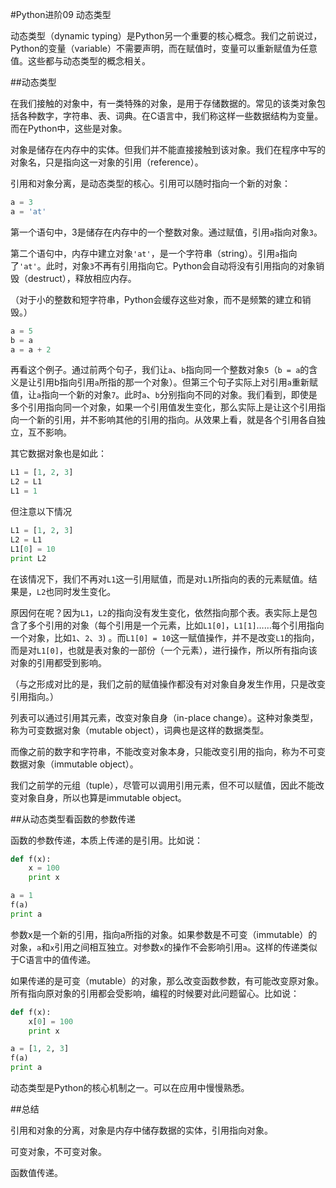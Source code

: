#Python进阶09 动态类型

动态类型（dynamic typing）是Python另一个重要的核心概念。我们之前说过，Python的变量（variable）不需要声明，而在赋值时，变量可以重新赋值为任意值。这些都与动态类型的概念相关。

##动态类型

在我们接触的对象中，有一类特殊的对象，是用于存储数据的。常见的该类对象包括各种数字，字符串、表、词典。在C语言中，我们称这样一些数据结构为变量。而在Python中，这些是对象。

对象是储存在内存中的实体。但我们并不能直接接触到该对象。我们在程序中写的对象名，只是指向这一对象的引用（reference）。

引用和对象分离，是动态类型的核心。引用可以随时指向一个新的对象：

```python
a = 3
a = 'at'
```

第一个语句中，3是储存在内存中的一个整数对象。通过赋值，引用`a`指向对象`3`。

第二个语句中，内存中建立对象`'at'`，是一个字符串（string）。引用`a`指向了`'at'`。此时，对象`3`不再有引用指向它。Python会自动将没有引用指向的对象销毁（destruct），释放相应内存。

（对于小的整数和短字符串，Python会缓存这些对象，而不是频繁的建立和销毁。）

```python
a = 5
b = a
a = a + 2
```

再看这个例子。通过前两个句子，我们让`a`、`b`指向同一个整数对象`5`（`b = a`的含义是让引用b指向引用`a`所指的那一个对象）。但第三个句子实际上对引用`a`重新赋值，让`a`指向一个新的对象`7`。此时`a`、`b`分别指向不同的对象。我们看到，即使是多个引用指向同一个对象，如果一个引用值发生变化，那么实际上是让这个引用指向一个新的引用，并不影响其他的引用的指向。从效果上看，就是各个引用各自独立，互不影响。

其它数据对象也是如此：

```python
L1 = [1, 2, 3]
L2 = L1
L1 = 1
```

但注意以下情况

```python
L1 = [1, 2, 3]
L2 = L1
L1[0] = 10
print L2
```

在该情况下，我们不再对`L1`这一引用赋值，而是对`L1`所指向的表的元素赋值。结果是，`L2`也同时发生变化。

原因何在呢？因为`L1`，`L2`的指向没有发生变化，依然指向那个表。表实际上是包含了多个引用的对象（每个引用是一个元素，比如`L1[0]`，`L1[1]`……每个引用指向一个对象，比如`1`、`2`、`3`) 。而`L1[0] = 10`这一赋值操作，并不是改变`L1`的指向，而是对`L1[0]`，也就是表对象的一部份（一个元素），进行操作，所以所有指向该对象的引用都受到影响。

（与之形成对比的是，我们之前的赋值操作都没有对对象自身发生作用，只是改变引用指向。）

列表可以通过引用其元素，改变对象自身（in-place change）。这种对象类型，称为可变数据对象（mutable object），词典也是这样的数据类型。

而像之前的数字和字符串，不能改变对象本身，只能改变引用的指向，称为不可变数据对象（immutable object）。

我们之前学的元组（tuple），尽管可以调用引用元素，但不可以赋值，因此不能改变对象自身，所以也算是immutable object。

##从动态类型看函数的参数传递

函数的参数传递，本质上传递的是引用。比如说：

```python
def f(x):
    x = 100
    print x

a = 1
f(a)
print a
```

参数x是一个新的引用，指向a所指的对象。如果参数是不可变（immutable）的对象，`a`和`x`引用之间相互独立。对参数`x`的操作不会影响引用`a`。这样的传递类似于C语言中的值传递。

如果传递的是可变（mutable）的对象，那么改变函数参数，有可能改变原对象。所有指向原对象的引用都会受影响，编程的时候要对此问题留心。比如说：

```python
def f(x):
    x[0] = 100
    print x

a = [1, 2, 3]
f(a)
print a
```

动态类型是Python的核心机制之一。可以在应用中慢慢熟悉。

##总结

引用和对象的分离，对象是内存中储存数据的实体，引用指向对象。

可变对象，不可变对象。

函数值传递。